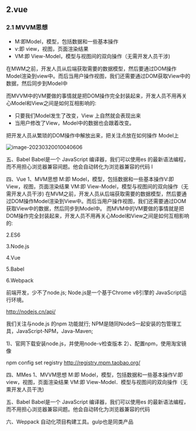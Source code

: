 ## 2.vue

### 2.1 MVVM思想

- M:即Model，模型，包括数据和一些基本操作
- v:即 view，视图，页面渲染结果
- VM:即 View-Model，模型与视图间的双向操作（无需开发人员干涉)



在MWM之前，开发人员从后端获取需要的数据模型，然后要通过DOM操作Model渲染到view中。而后当用户操作视图，我们还需要通过DOM获取View中的数据，然后同步到Model中

而MVVM中的VM要做的事情就是把DOM操作完全封装起来，开发人员不用再关心Model和View之间是如何互相影响的:

- 只要我们Model发生了改变，View 上自然就会表现出来
- 当用户修改了View，Model中的数据也会跟着改变。

把开发人员从繁琐的DOM操作中解放出来，把关注点放在如何操作 Model上

![image-20230320010040606](https://cdn.jsdelivr.net/gh/Li-ShiLin/images/D:%5Cgithub%5Cimages202303200100882.png)















五、Babel
Babel是一个 JavaScript 编译器，我们可以使用es 的最新语法编程，而不用担心浏览器兼容间题。他会自动转化为浏览器兼容的代码
l











四、Vue
1、MVM思想
M:即 Model，模型，包括数据和一些基本操作V:即 View，视图，页面渲染结果
VM:即 View-Model，模型与视图间的双向操作（无需开发人员干涉)
在MVM之前，开发人员从后端获取需要的数据模型，然后要通过DOM操作Model渲染到View中。而后当用户操作视图，我们还需要通过DOM获取View中的数据，然后同步到Model中。
而MVM中的VM要做的事情就是把DOM操作完全封装起来，开发人员不用再关心Model和View之间是如何互相影响的:







2.ES6





3.Node.js





4.Vue

5.Babel

6.Webpack













前端开发，少不了node.js; Node.js是一个基于Chrome v8引擎的 JavaScript运行环境。

http://nodejs.cn/api/

我们关注与node.js 的npm 功能就行;
NPM是随同NodeS一起安装的包管理工具，JavaScript-NPM，Java-Maven;

1)、官网下载安装node.js，并使用node-v检查版本
2）、配置npm，使用淘宝镜像

npm config set registry http://registry.mpm.taobao.org/







四、MMes
1、MVVM思想
M:即 Model，模型，包括数据和一些基本操作V:即 view，视图，页面渲染结果
VM:即 View-Model．模型与视图间的双向操作（无熏开发人员干洗)





五、Babel
Babel是一个 JavaScript 编译器，我们可以使用es 的最新语法编程，而不用担心浏览器兼容间题。他会自动转化为浏览器兼容的代码





六、Weppack
自动化项目构建工具。gulp也是同类产品

